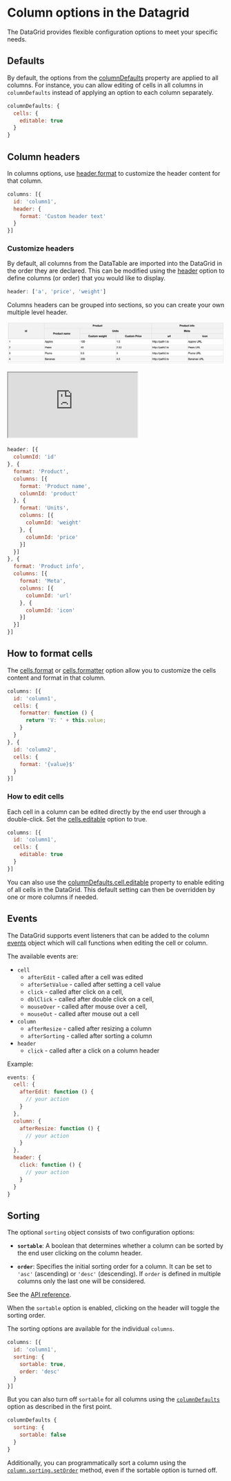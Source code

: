 Column options in the Datagrid
===
The DataGrid provides flexible configuration options to meet your specific needs.

## Defaults
By default, the options from the [columnDefaults](https://api.highcharts.com/dashboards/#interfaces/DataGrid_Options.ColumnOptions) property are applied to all columns.
For instance, you can allow editing of cells in all columns in `columnDefaults` instead of applying an option to each column separately.

```js
columnDefaults: {
  cells: {
    editable: true
  }
}
```

## Column headers
In columns options, use [header.format](https://api.highcharts.com/dashboards/#interfaces/DataGrid_Options.ColumnHeaderOptions#format) to customize the header content for that column.

```js
columns: [{
  id: 'column1',
  header: {
    format: 'Custom header text'
  }
}]
```

### Customize headers
By default, all columns from the DataTable are imported into the DataGrid in the order they are declared.
This can be modified using the [header](https://api.highcharts.com/dashboards/#interfaces/DataGrid_Options.Options-1#header) option to define columns (or order) that you would like to display.

```js
header: ['a', 'price', 'weight']
```

Columns headers can be grouped into sections, so you can create your own multiple level header.

![multilevelheader.png](multilevelheader.png)


<iframe src="https://www.highcharts.com/samples/embed/data-grid/basic/grouped-headers" allow="fullscreen"></iframe>

```js
header: [{
  columnId: 'id'
}, {
  format: 'Product',
  columns: [{
    format: 'Product name',
    columnId: 'product'
  }, {
    format: 'Units',
    columns: [{
      columnId: 'weight'
    }, {
      columnId: 'price'
    }]
  }]
}, {
  format: 'Product info',
  columns: [{
    format: 'Meta',
    columns: [{
      columnId: 'url'
    }, {
      columnId: 'icon'
    }]
  }]
}]

```

## How to format cells
The [cells.format](https://api.highcharts.com/dashboards/#interfaces/DataGrid_Options.ColumnCellOptions#format) or [cells.formatter](https://api.highcharts.com/dashboards/#interfaces/DataGrid_Options.ColumnCellOptions#formatter) option allow you to customize the cells content and format in that column.


```js
columns: [{
  id: 'column1',
  cells: {
    formatter: function () {
      return 'V: ' + this.value;
    }
  }
}, {
  id: 'column2',
  cells: {
    format: '{value}$'
  }
}]
```

### How to edit cells
Each cell in a column can be edited directly by the end user through a double-click. Set the [cells.editable](https://api.highcharts.com/dashboards/#interfaces/DataGrid_Options.ColumnCellOptions#editable) option to true.

```js
columns: [{
  id: 'column1',
  cells: {
    editable: true
  }
}]
```

You can also use the [columnDefaults.cell.editable](https://api.highcharts.com/dashboards/#interfaces/DataGrid_Options.ColumnCellOptions#editable) property to enable editing of all cells in the DataGrid. This default setting can then be overridden by one or more columns if needed.

## Events
The DataGrid supports event listeners that can be added to the column [events](https://api.highcharts.com/dashboards/#interfaces/DataGrid_DataGridOptions.IndividualColumnOptions.html#events) object which will call functions when editing the cell or column.

The available events are:

 - `cell`
    - `afterEdit` - called after a cell was edited
    - `afterSetValue` - called after setting a cell value
    - `click` - called after click on a cell,
    - `dblClick` - called after double click on a cell,
    - `mouseOver` - called after mouse over a cell,
    - `mouseOut` - called after mouse out a cell
 - `column`
    - `afterResize` - called after resizing a column
    - `afterSorting` - called after sorting a column
 - `header`
    - `click` - called after a click on a column header

Example:
```js
events: {
  cell: {
    afterEdit: function () {
      // your action
    }
  },
  column: {
    afterResize: function () {
      // your action
    }
  },
  header: {
    click: function () {
      // your action
    }
  }
}
```

## Sorting

The optional `sorting` object consists of two configuration options:
- **`sortable`**: A boolean that determines whether a column can be sorted by the end user clicking on the column header.

- **`order`**: Specifies the initial sorting order for a column. It can be set to `'asc'` (ascending) or `'desc'` (descending). If `order` is defined in multiple columns only the last one will be considered.

See the [API reference](https://api.highcharts.com/dashboards/#interfaces/DataGrid_Options.ColumnOptions#sorting).

When the `sortable` option is enabled, clicking on the header will toggle the sorting order.

The sorting options are available for the individual `columns`.

```js
columns: [{
  id: 'column1',
  sorting: {
    sortable: true,
    order: 'desc'
  }
}]
```

But you can also turn off `sortable` for all columns using the [`columnDefaults`](https://api.highcharts.com/dashboards/#interfaces/DataGrid_Options.ColumnOptions) option as described in the first point.

```js
columnDefaults {
  sorting: {
    sortable: false
  }
}
```

Additionally, you can programmatically sort a column using the [`column.sorting.setOrder`](https://api.highcharts.com/dashboards/#classes/DataGrid_Table_Actions_ColumnSorting.ColumnSorting#setOrder) method, even if the sortable option is turned off.
